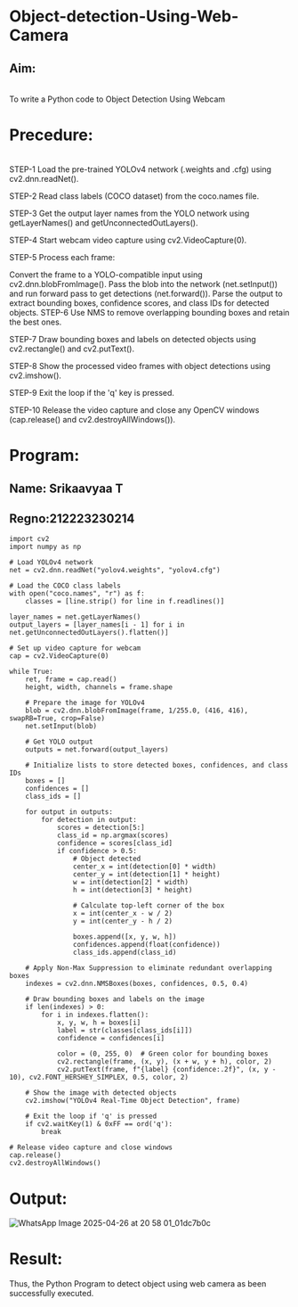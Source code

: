 # Object-detection-Using-Web-Camera
## Aim:
<br>
To write a Python code to Object Detection Using Webcam</br>

# Precedure:
<br>
STEP-1 Load the pre-trained YOLOv4 network (.weights and .cfg) using cv2.dnn.readNet().

STEP-2 Read class labels (COCO dataset) from the coco.names file.

STEP-3 Get the output layer names from the YOLO network using getLayerNames() and getUnconnectedOutLayers().

STEP-4 Start webcam video capture using cv2.VideoCapture(0).

STEP-5 Process each frame:

Convert the frame to a YOLO-compatible input using cv2.dnn.blobFromImage(). Pass the blob into the network (net.setInput()) and run forward pass to get detections (net.forward()). Parse the output to extract bounding boxes, confidence scores, and class IDs for detected objects. STEP-6 Use NMS to remove overlapping bounding boxes and retain the best ones.

STEP-7 Draw bounding boxes and labels on detected objects using cv2.rectangle() and cv2.putText().

STEP-8 Show the processed video frames with object detections using cv2.imshow().

STEP-9 Exit the loop if the 'q' key is pressed.

STEP-10 Release the video capture and close any OpenCV windows (cap.release() and cv2.destroyAllWindows()).
</br>
# Program:
## Name: Srikaavyaa T
## Regno:212223230214

```
import cv2
import numpy as np

# Load YOLOv4 network
net = cv2.dnn.readNet("yolov4.weights", "yolov4.cfg")

# Load the COCO class labels
with open("coco.names", "r") as f:
    classes = [line.strip() for line in f.readlines()]

layer_names = net.getLayerNames()
output_layers = [layer_names[i - 1] for i in net.getUnconnectedOutLayers().flatten()]

# Set up video capture for webcam
cap = cv2.VideoCapture(0)

while True:
    ret, frame = cap.read()
    height, width, channels = frame.shape

    # Prepare the image for YOLOv4
    blob = cv2.dnn.blobFromImage(frame, 1/255.0, (416, 416), swapRB=True, crop=False)
    net.setInput(blob)
    
    # Get YOLO output
    outputs = net.forward(output_layers)
    
    # Initialize lists to store detected boxes, confidences, and class IDs
    boxes = []
    confidences = []
    class_ids = []

    for output in outputs:
        for detection in output:
            scores = detection[5:]
            class_id = np.argmax(scores)
            confidence = scores[class_id]
            if confidence > 0.5:
                # Object detected
                center_x = int(detection[0] * width)
                center_y = int(detection[1] * height)
                w = int(detection[2] * width)
                h = int(detection[3] * height)

                # Calculate top-left corner of the box
                x = int(center_x - w / 2)
                y = int(center_y - h / 2)

                boxes.append([x, y, w, h])
                confidences.append(float(confidence))
                class_ids.append(class_id)

    # Apply Non-Max Suppression to eliminate redundant overlapping boxes
    indexes = cv2.dnn.NMSBoxes(boxes, confidences, 0.5, 0.4)

    # Draw bounding boxes and labels on the image
    if len(indexes) > 0:
        for i in indexes.flatten():
            x, y, w, h = boxes[i]
            label = str(classes[class_ids[i]])
            confidence = confidences[i]

            color = (0, 255, 0)  # Green color for bounding boxes
            cv2.rectangle(frame, (x, y), (x + w, y + h), color, 2)
            cv2.putText(frame, f"{label} {confidence:.2f}", (x, y - 10), cv2.FONT_HERSHEY_SIMPLEX, 0.5, color, 2)

    # Show the image with detected objects
    cv2.imshow("YOLOv4 Real-Time Object Detection", frame)

    # Exit the loop if 'q' is pressed
    if cv2.waitKey(1) & 0xFF == ord('q'):
        break

# Release video capture and close windows
cap.release()
cv2.destroyAllWindows()
```
# Output:
![WhatsApp Image 2025-04-26 at 20 58 01_01dc7b0c](https://github.com/user-attachments/assets/cda2c432-8e36-4e86-8b4a-b1e49c4257f0)

# Result:
Thus, the Python Program to detect object using web camera as been successfully executed.

